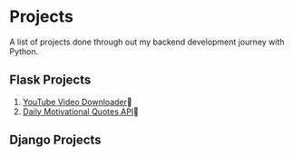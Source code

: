 # Projects
A list of projects done through out my backend development journey with Python.  

## Flask Projects
1. [YouTube Video Downloader](https://github.com/wabo-kabrel/youtube-video-downloader)🔗
2. [Daily Motivational Quotes API](https://github.com/wabo-kabrel/daily-motivational-quotes-api)🔗  


## Django Projects